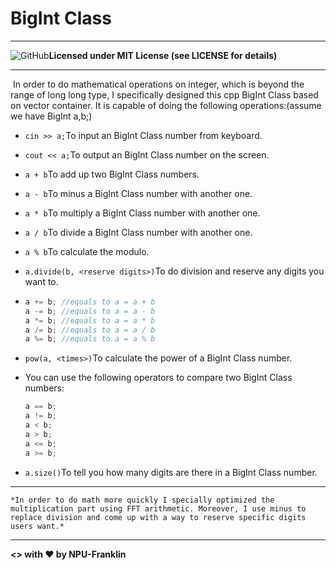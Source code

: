 # BigInt Class
----------------------------------------------------------------------------------------------------------

<img alt="GitHub" src="https://img.shields.io/github/license/NPU-Franklin/BigInt?style=for-the-badge">**Licensed under MIT License (see LICENSE for details)**

------------------------------------------------------------------------------------------------------------

​	In order to do mathematical operations on integer, which is beyond the range of long long type, I specifically designed this cpp BigInt Class based on vector container. It is capable of doing the following operations:(assume we have BigInt a,b;)

- `cin >> a;`To input an BigInt Class number from keyboard.

- `cout << a;`To output an BigInt Class number on the screen.

- `a + b`To add up two BigInt Class numbers.

- `a - b`To minus a BigInt Class number with another one.

- `a * b`To multiply a BigInt Class number with another one.

- `a / b`To divide a BigInt Class number with another one.

- `a % b`To calculate the modulo.

- `a.divide(b, <reserve digits>)`To do division and reserve any digits you want to.

- ```c++
  a += b; //equals to a = a + b
  a -= b; //equals to a = a - b
  a *= b; //equals to a = a * b
  a /= b; //equals to a = a / b
  a %= b; //equals to a = a % b
  ```

- `pow(a, <times>)`To calculate the power of a BigInt Class number.

- You can use the following operators to compare two BigInt Class numbers:

  ```c++
  a == b;
  a != b;
  a < b;
  a > b;
  a <= b;
  a >= b;
  ```

- `a.size()`To tell you how many digits are there in a BigInt Class number.

--------------------------------------------------------------------

  	*In order to do math more quickly I specially optimized the multiplication part using FFT arithmetic. Moreover, I use minus to replace division and come up with a way to reserve specific digits users want.*

----------------------------------------------------------------------------------------------------------

**<> with :heart: by NPU-Franklin**




